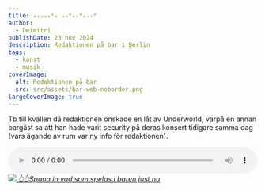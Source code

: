 ```yaml
---
title: ₘᵢₛₛₐᴰₑ ᵤₙᴰₑᵣᵂₒᵣₗᴰ
author:
  - Deimitri
publishDate: 23 nov 2024
description: Redaktionen på bar i Berlin
tags:
  - konst
  - musik
coverImage:
  alt: Redaktionen på bar
  src: src/assets/bar-web-noborder.png
largeCoverImage: true
---
```


Tb till kvällen då redaktionen önskade en låt av Underworld, varpå en annan bargäst sa att han hade varit security på deras konsert tidigare samma dag (vars ägande av rum var ny info för redaktionen).

<audio controls style="width: 100%">
  <source type="audio/mp3" src="/assets/audio/Underworld-Born_Slippy_Nuxx.mp3"></source>
  <source type="audio/ogg" src="/assets/audio/Underworld-Born_Slippy_Nuxx.ogg"></source>
  <!--p>Your browser does not support the audio element.</p-->
</audio>

<a href="https://open.spotify.com/playlist/2XZZ1u1GoPJQWw8hXMaeKD?si=cb5349c35ec64f32">
<span><img src="https://image-cdn-ak.spotifycdn.com/image/ab67706c0000da84776cd6d91e97bbc995653ad9">&nbsp;<i>👆👆Spana in vad som spelas i baren just nu</i></span>
</a>